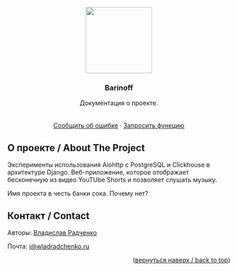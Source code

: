 
<div id="top"></div>

<br />
<div align="center">
  <a href="https://github.com/wladradchenko/example.barinoff.wladradchenko.ru">
    <img src="https://media.giphy.com/media/6XNp2yMRUNzLkLuACl/giphy.gif" width="150px" height="150px">
  </a>

  <h3 align="center">Barinoff</h3>

  <p align="center">
    Документация о проекте.
    <br/>
    <br/>
    <br/>
    <a href="https://github.com/wladradchenko/example.barinoff.wladradchenko.ru/issues">Сообщить об ошибке</a>
    ·
    <a href="https://github.com/wladradchenko/example.barinoff.wladradchenko.ru/issues">Запросить функцию</a>
  </p>
</div>

<!-- ABOUT THE PROJECT -->
## О проекте / About The Project

Эксперименты использования Aiohttp с PostgreSQL и Clickhouse в архитектуре Django. Веб-приложение, которое отображает бесконечную из видео YouTUbe Shorts и позволяет слушать музыку. 

Имя проекта в честь банки сока. Почему нет?

<!-- CONTACT -->
## Контакт / Contact

Авторы: [Владислав Радченко](https://github.com/wladradchenko/)

Почта: [i@wladradchenko.ru](i@wladradchenko.ru)

<p align="right">(<a href="#top">вернуться наверх / back to top</a>)</p>

